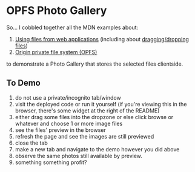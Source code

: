 # OPFS Photo Gallery

So... I cobbled together all the MDN examples about:
1. [Using files from web applications](https://developer.mozilla.org/en-US/docs/Web/API/File_API/Using_files_from_web_applications) (including about [dragging/dropping files](https://developer.mozilla.org/en-US/docs/Web/API/File_API/Using_files_from_web_applications#selecting_files_using_drag_and_drop))
1. [Origin private file system (<abbr>OPFS</abbr>)](developer.mozilla.org/en-US/docs/Web/API/File_System_API/Origin_private_file_system)

to demonstrate a Photo Gallery that stores the selected files clientside.

## To Demo

1. do not use a private/incognito tab/window
1. visit the deployed code or run it yourself (if you're viewing this in the browser, there's some widget at the right of the README)
1. either drag some files into the dropzone or else click browse or whatever and choose 1 or more image files
2. see the files' preview in the browser
3. refresh the page and see the images are still previewed
4. close the tab
5. make a new tab and navigate to the demo however you did above
6. observe the same photos still available by preview.
7. something something profit?
